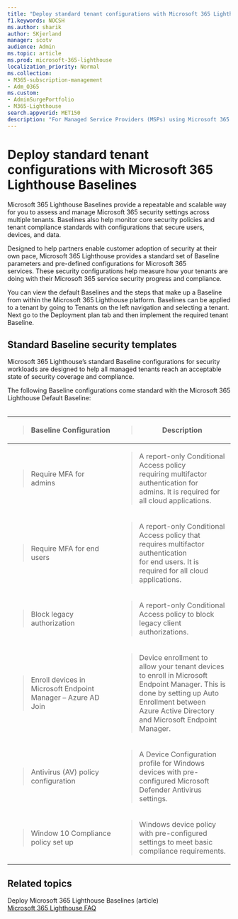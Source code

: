 ```yaml
---
title: "Deploy standard tenant configurations with Microsoft 365 Lighthouse Baselines"
f1.keywords: NOCSH
ms.author: sharik
author: SKjerland
manager: scotv
audience: Admin
ms.topic: article
ms.prod: microsoft-365-lighthouse
localization_priority: Normal
ms.collection:
- M365-subscription-management
- Adm_O365
ms.custom:
- AdminSurgePortfolio
- M365-Lighthouse                         
search.appverid: MET150
description: "For Managed Service Providers (MSPs) using Microsoft 365 Lighthouse, get an overview of standard tenant configurations with Lighthouse Baselines."
---
```


# Deploy standard tenant configurations with Microsoft 365 Lighthouse Baselines 

Microsoft 365 Lighthouse Baselines provide a repeatable and scalable way for you to assess and manage Microsoft 365 security settings across multiple tenants. Baselines also help monitor core security policies and tenant compliance standards with configurations that secure users, devices, and data.

Designed to help partners enable customer adoption of security at their own pace, Microsoft 365 Lighthouse provides a standard set of Baseline parameters and pre-defined configurations for Microsoft 365 services. These security configurations help measure how your tenants are doing with their Microsoft 365 service security progress and compliance.

You can view the default Baselines and the steps that make up a Baseline from within the Microsoft 365 Lighthouse platform. Baselines can be applied to a tenant by going to Tenants on the left navigation and selecting a tenant. Next go to the Deployment plan tab and then implement the required tenant Baseline.

## Standard Baseline security templates

Microsoft 365 Lighthouse’s standard Baseline configurations for security workloads are designed to help all managed tenants reach an acceptable state of security coverage and compliance.

The following Baseline configurations come standard with the Microsoft 365 Lighthouse Default Baseline:<br><br>

<table>
<colgroup>
<col style="width: 33%" />
<col style="width: 66%" />
</colgroup>
<thead>
<tr class="header">
<th><blockquote>
<p><strong>Baseline Configuration </strong></p>
</blockquote></th>
<th><blockquote>
<p><strong>Description </strong></p>
</blockquote></th>
</tr>
</thead>
<tbody>
<tr class="odd">
<td><blockquote>
<p>Require MFA for admins </p>
</blockquote></td>
<td><blockquote>
<p>A report-only Conditional Access policy requiring multifactor authentication for admins. It is required for all cloud applications. </p>
</blockquote></td>
</tr>
<tr class="even">
<td><blockquote>
<p>Require MFA for end users </p>
</blockquote></td>
<td><blockquote>
<p>A report-only Conditional Access policy that requires multifactor authentication for end users. It is required for all cloud applications.</p>
</blockquote></td>
</tr>
<tr class="odd">
<td><blockquote>
<p>Block legacy authorization</p>
</blockquote></td>
<td><blockquote>
<p>A report-only Conditional Access policy to block legacy client authorizations.</p>
</blockquote></td>
</tr>
<tr class="even">
<td><blockquote>
<p>Enroll devices in Microsoft Endpoint Manager – Azure AD Join</p>
</blockquote></td>
<td><blockquote>
<p>Device enrollment to allow your tenant devices to enroll in Microsoft Endpoint Manager. This is done by setting up Auto Enrollment between Azure Active Directory and Microsoft Endpoint Manager.  </p>
</blockquote></td>
</tr>
<tr class="odd">
<td><blockquote>
<p>Antivirus (AV) policy configuration</p>
</blockquote></td>
<td><blockquote>
<p>A Device Configuration profile for Windows devices with pre-configured Microsoft Defender Antivirus settings.</p>
</blockquote></td>
</tr>
<tr class="even">
<td><blockquote>
<p>Window 10 Compliance policy set up </p>
</blockquote></td>
<td><blockquote>
<p>Windows device policy with pre-configured settings to meet basic compliance requirements.</p>
</blockquote></td>
</tr>
</tbody>
</table>

##  Related topics

Deploy Microsoft 365 Lighthouse Baselines (article)  
[Microsoft 365 Lighthouse FAQ](m365-lighthouse-faq)
